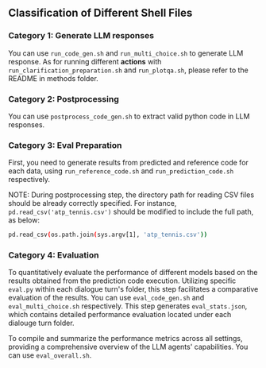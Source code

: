 ## Classification of Different Shell Files

### Category 1: Generate LLM responses 

  You can use `run_code_gen.sh` and `run_multi_choice.sh` to generate LLM response. As for running different **actions** with `run_clarification_preparation.sh` and `run_plotqa.sh`, please refer to the README in methods folder.

### Category 2: Postprocessing 

  You can use `postprocess_code_gen.sh` to extract valid python code in LLM responses. 

### Category 3: Eval Preparation

 First, you need to generate results from predicted and reference code for each data, using `run_reference_code.sh` and `run_prediction_code.sh` respectively.

 NOTE: During postprocessing step, the directory path for reading CSV files should be already correctly specified. For instance, `pd.read_csv('atp_tennis.csv')` should be modified to include the full path, as below:

  ```bash
  pd.read_csv(os.path.join(sys.argv[1], 'atp_tennis.csv'))
  ```

### Category 4: Evaluation

 To quantitatively evaluate the performance of different models based on the results obtained from the prediction code execution. Utilizing specific `eval.py` within each dialogue turn's folder, this step facilitates a comparative evaluation of the results. You can use `eval_code_gen.sh` and `eval_multi_choice.sh` respectively. This step generates `eval_stats.json`, which contains detailed performance evaluation located under each dialouge turn folder.

 To compile and summarize the performance metrics across all settings, providing a comprehensive overview of the LLM agents' capabilities. You can use `eval_overall.sh`.
